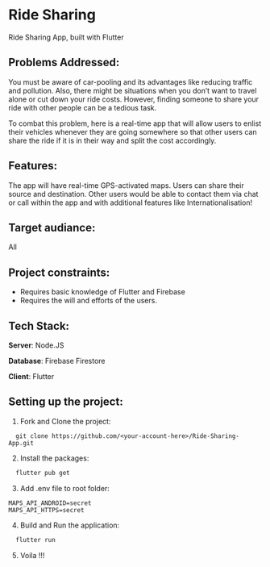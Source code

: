 # Ride Sharing

Ride Sharing App, built with Flutter

## Problems Addressed:

You must be aware of car-pooling and its advantages like reducing traffic and pollution. Also, there might be situations when you don’t want to travel alone or cut down your ride costs. However, finding someone to share your ride with other people can be a tedious task. 

To combat this problem, here is a real-time app that will allow users to enlist their vehicles whenever they are going somewhere so that other users can share the ride if it is in their way and split the cost accordingly.

## Features: 

The app will have real-time GPS-activated maps. Users can share their source and destination. Other users would be able to contact them via chat or call within the app and with additional features like Internationalisation!


## Target audiance: 
All

## Project constraints:
- Requires basic knowledge of Flutter and Firebase
- Requires the will and efforts of the users.



## Tech Stack:

**Server**: Node.JS

**Database**: Firebase Firestore

**Client**: Flutter


## Setting up the project:

1. Fork and Clone the project:
```
  git clone https://github.com/<your-account-here>/Ride-Sharing-App.git
```

2. Install the packages:
```bash
  flutter pub get
```
3. Add .env file to root folder:
```
MAPS_API_ANDROID=secret
MAPS_API_HTTPS=secret
```
4. Build and Run the application:
```bash
  flutter run
```
5. Voila !!!
